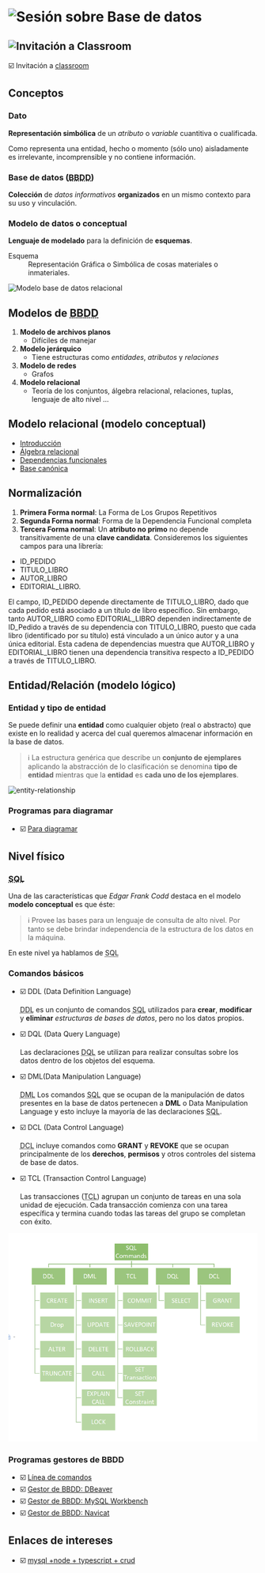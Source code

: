 # <img src="https://github.com/webferrol/ddbb_sessions/assets/35032717/ae35f1a1-9575-4107-aedb-4303aebcf82f" width="24" alt="Sesión sobre"> Base de datos

## <img src="https://github.com/webferrol/ddbb_sessions/assets/35032717/9167d33e-5c58-48a6-b2a2-2501fa456ff7" width="24" alt="Invitación a "> Classroom

☑️ Invitación a [classroom](https://classroom.google.com/c/NjA1NzIyNDc3MzUx?cjc=hugqvan)

## Conceptos

### Dato

**Representación simbólica** de un *atributo* o *variable* cuantitiva o cualificada.

Como representa una entidad, hecho o momento (sólo uno) aisladamente es irrelevante, incomprensible y no contiene información.

### Base de datos (<abbr title="Base de datos">BBDD</abbr>)

**Colección** de *datos informativos* **organizados** en un mismo contexto para su uso y vinculación.

### Modelo de datos o conceptual

**Lenguaje de modelado** para la definición de **esquemas**.

<dl>
  <dt>Esquema</dt>
  <dd>Representación Gráfica o Simbólica de cosas materiales o inmateriales.
</dl>

![Modelo base de datos relacional](https://github.com/webferrol/ddbb_sessions/assets/35032717/c0a86f4c-e4e9-43a1-82ee-b0bec8431647)

## Modelos de <abbr title="Base de Datos">BBDD</abbr>
1. **Modelo de archivos planos**
    - Difíciles de manejar
2. **Modelo jerárquico**
    - Tiene estructuras como *entidades*, *atributos* y *relaciones*
3. **Modelo de redes**
    - Grafos
4. **Modelo relacional**
    - Teoría de los conjuntos, álgebra relacional, relaciones, tuplas, lenguaje de alto nivel ...

## Modelo relacional (modelo conceptual)

- [Introducción](./relational-model.md)
- [Álgebra relacional](./algebra-relacional.md)
- [Dependencias funcionales](./dependencias-funcionales.md)
- [Base canónica](./base-canonica.md)

## Normalización

1. **Primera Forma normal**:
   La Forma de Los Grupos Repetitivos
3. **Segunda Forma normal**:
   Forma de la Dependencia Funcional completa
5. **Tercera Forma normal**:
   Un **atributo no primo** no depende transitivamente de una **clave candidata**.
  Consideremos los siguientes campos para una librería:
  - ID_PEDIDO
  - TITULO_LIBRO
  - AUTOR_LIBRO
  - EDITORIAL_LIBRO.
    
  El campo, ID_PEDIDO depende directamente de TITULO_LIBRO, dado que cada pedido está asociado a un título de libro específico. Sin embargo, tanto AUTOR_LIBRO como EDITORIAL_LIBRO dependen indirectamente de ID_Pedido a través de su dependencia con TITULO_LIBRO, puesto que cada libro (identificado por su título) está vinculado a un único autor y a una única editorial. Esta cadena de dependencias muestra que AUTOR_LIBRO y EDITORIAL_LIBRO tienen una dependencia transitiva respecto a ID_PEDIDO a través de TITULO_LIBRO.

## Entidad/Relación (modelo lógico)

### Entidad y tipo de entidad

Se puede definir una **entidad** como cualquier objeto (real o abstracto) que existe en lo realidad y acerca del cual queremos almacenar información en la base de datos.

>ℹ️ La estructura genérica que describe un **conjunto de ejemplares** aplicando la abstracción de lo clasificación se denomina **tipo de entidad** mientras que la **entidad** es **cada uno de los ejemplares**.

![entity-relationship](https://github.com/webferrol/ddbb_sessions/assets/35032717/1b92ede6-ec40-43bb-891b-623e0a36502e)

### Programas para diagramar

- ☑️ [Para diagramar](https://www.drawio.com/blog/move-diagrams-net)

## Nivel físico

### <abbr title="Structured Query Language">SQL</abbr>

Una de las características que *Edgar Frank Codd* destaca en el modelo **modelo conceptual** es que éste: 

>ℹ️ Provee las bases para un lenguaje de consulta de alto nivel. Por tanto se debe brindar independencia de la estructura de los datos en la máquina.

En este nivel ya hablamos de <abbr title="Structured Query Language">SQL</abbr>

### Comandos básicos

- ☑️ DDL (Data Definition Language)
  
    <abbr title="Data Definition Language">DDL</abbr> es un conjunto de comandos <abbr title="Structured Query Language">SQL</abbr> utilizados para **crear**, **modificar** y **eliminar** *estructuras de bases de datos*, pero no los datos propios.
  
- ☑️ DQL (Data Query Language)

    Las declaraciones <abbr title="Data Query Language">DQL</abbr> se utilizan para realizar consultas sobre los datos dentro de los objetos del esquema.

- ☑️ DML(Data Manipulation Language)

    <abbr title="Data Manipulation Language">DML</abbr> Los comandos <abbr title="Structured Query Language">SQL</abbr> que se ocupan de la manipulación de datos presentes en la base de datos pertenecen a **DML** o Data Manipulation Language y esto incluye la mayoría de las declaraciones <abbr title="Structured Query Language">SQL</abbr>.

- ☑️ DCL (Data Control Language)

     <abbr title="Data Control Language">DCL</abbr> incluye comandos como **GRANT** y **REVOKE** que se ocupan principalmente de los **derechos**, **permisos** y otros controles del sistema de base de datos. 

- ☑️ TCL (Transaction Control Language)

    Las transacciones (<abbr title="Transaction Control Language">TCL</abbr>) agrupan un conjunto de tareas en una sola unidad de ejecución. Cada transacción comienza con una tarea específica y termina cuando todas las tareas del grupo se completan con éxito.

[![Comandos básicos: DDL, DQL, DML, DCL, TCL](./assets/comandos-basicos.png)](https://www.geeksforgeeks.org/sql-ddl-dql-dml-dcl-tcl-commands/)

### Programas gestores de BBDD

- ☑️ [Línea de comandos](https://desarrolloweb.com/articulos/2408.php)
- ☑️ [Gestor de BBDD: DBeaver](https://dbeaver.io/)
- ☑️ [Gestor de BBDD: MySQL Workbench](https://www.mysql.com/products/workbench/)
- ☑️ [Gestor de BBDD: Navicat](https://www.navicat.com/es)

## Enlaces de intereses

- ☑️ [mysql +node + typescript +  crud](https://www.youtube.com/playlist?list=PLCKuOXG0bPi3nKe-CHNQ5jwJ5V4SR77yd)